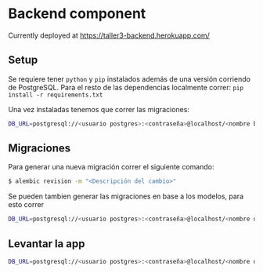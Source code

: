 # Backend component

Currently deployed at https://taller3-backend.herokuapp.com/

## Setup

Se requiere tener `python` y `pip` instalados además de una versión corriendo de PostgreSQL. Para el resto de las dependencias localmente correr:
```pip install -r requirements.txt```

Una vez instaladas tenemos que correr las migraciones:

```bash
DB_URL=postgresql://<usuario postgres>:<contraseña>@localhost/<nombre base de datos> alembic upgrade head
```

## Migraciones

Para generar una nueva migración correr el siguiente comando:

```bash
$ alembic revision -m "<Descripción del cambio>"
```

Se pueden tambien generar las migraciones en base a los modelos, para esto correr

```bash
DB_URL=postgresql://<usuario postgres>:<contraseña>@localhost/<nombre db> alembic revision --autogenerate
```

## Levantar la app

```bash
DB_URL=postgresql://<usuario postgres>:<contraseña>@localhost/<nombre db> FLASK_APP=app.py FLASK_ENV=development flask run
```
